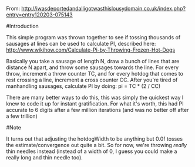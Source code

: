 From: http://iwasdeportedandalligotwasthislousydomain.co.uk/index.php?entry=entry120203-075143

#Introduction

This simple program was thrown together to see if tossing thousands of sausages at lines can be used to calculate PI, described here: 
http://www.wikihow.com/Calculate-Pi-by-Throwing-Frozen-Hot-Dogs

Basically you take a sausage of length N, draw a bunch of lines that are distance N apart, and throw some sausages towards the line.
For every throw, increment a throw counter TC, and for every hotdog that comes to rest crossing a line, increment a cross counter CC.
After you're tired of manhandling sausages, calculate PI by doing: pi = TC * (2 / CC)

There are many better ways to do this, this was simply the quickest way I knew to code it up for instant gratification.
For what it's worth, this had PI accurate to 6 digits after a few million iterations (and was no better off after a few trillion)

#Note

It turns out that adjusting the hotdogWidth to be anything but 0.0f tosses the estimate/convergence out quite a bit.
So for now, we're throwing _really_ thin needles instead (instead of a width of 0, I guess you could make a really long and thin needle too).
